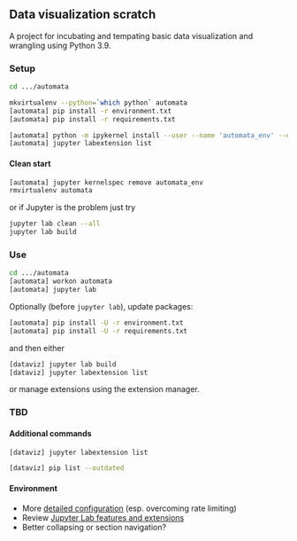 ## Data visualization scratch

A project for incubating and tempating basic data visualization and wrangling using Python 3.9.

### Setup

```bash
cd .../automata
```

```bash
mkvirtualenv --python=`which python` automata
[automata] pip install -r environment.txt
[automata] pip install -r requirements.txt
```

```bash
[automata] python -m ipykernel install --user --name 'automata_env' --display-name 'automata (Python 3, venv)'
[automata] jupyter labextension list
```

#### Clean start

```bash
[automata] jupyter kernelspec remove automata_env
rmvirtualenv automata
```

or if Jupyter is the problem just try

```bash
jupyter lab clean --all
jupyter lab build
```

### Use

```bash
cd .../automata
[automata] workon automata
[automata] jupyter lab
```

Optionally (before `jupyter lab`), update packages:

```bash
[automata] pip install -U -r environment.txt
[automata] pip install -U -r requirements.txt
```

and then either

```bash
[dataviz] jupyter lab build
[dataviz] jupyter labextension list
```
or manage extensions using the extension manager.


### TBD

#### Additional commands

```bash
[dataviz] jupyter labextension list
```

```bash
[dataviz] pip list --outdated
```

#### Environment

- More [detailed configuration](http://holoviews.org/user_guide/Installing_and_Configuring.html) (esp. overcoming rate limiting)
- Review [Jupyter Lab features and extensions](https://towardsdatascience.com/jupyter-lab-evolution-of-the-jupyter-notebook-5297cacde6b)
- Better collapsing or section navigation?

